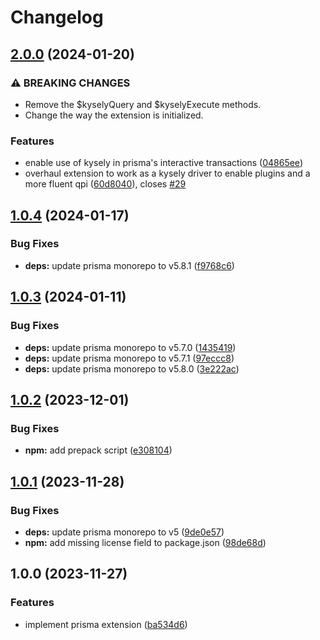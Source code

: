 # Changelog

## [2.0.0](https://github.com/eoin-obrien/prisma-extension-kysely/compare/v1.0.4...v2.0.0) (2024-01-20)


### ⚠ BREAKING CHANGES

* Remove the $kyselyQuery and $kyselyExecute methods.
* Change the way the extension is initialized.

### Features

* enable use of kysely in prisma's interactive transactions ([04865ee](https://github.com/eoin-obrien/prisma-extension-kysely/commit/04865ee0a61323d508ca7ce0ebe1f5d9ae23c5cb))
* overhaul extension to work as a kysely driver to enable plugins and a more fluent qpi ([60d8040](https://github.com/eoin-obrien/prisma-extension-kysely/commit/60d8040f756e46b64edd1cc2f0eac3f4d2b5fe0d)), closes [#29](https://github.com/eoin-obrien/prisma-extension-kysely/issues/29)

## [1.0.4](https://github.com/eoin-obrien/prisma-extension-kysely/compare/v1.0.3...v1.0.4) (2024-01-17)


### Bug Fixes

* **deps:** update prisma monorepo to v5.8.1 ([f9768c6](https://github.com/eoin-obrien/prisma-extension-kysely/commit/f9768c670af13af51c1233cc66dcde8354a1fb2f))

## [1.0.3](https://github.com/eoin-obrien/prisma-extension-kysely/compare/v1.0.2...v1.0.3) (2024-01-11)


### Bug Fixes

* **deps:** update prisma monorepo to v5.7.0 ([1435419](https://github.com/eoin-obrien/prisma-extension-kysely/commit/143541957f0c1685abb64c89beb8a030133ec39d))
* **deps:** update prisma monorepo to v5.7.1 ([97eccc8](https://github.com/eoin-obrien/prisma-extension-kysely/commit/97eccc8c4dcc22d73c7564d7760ac8317efbe397))
* **deps:** update prisma monorepo to v5.8.0 ([3e222ac](https://github.com/eoin-obrien/prisma-extension-kysely/commit/3e222ac8a2617f95f44bc4c595dbf184e1ad4e49))

## [1.0.2](https://github.com/eoin-obrien/prisma-extension-kysely/compare/v1.0.1...v1.0.2) (2023-12-01)


### Bug Fixes

* **npm:** add prepack script ([e308104](https://github.com/eoin-obrien/prisma-extension-kysely/commit/e308104ed8c5578dc709e0e8e1f6de2998ad7fe3))

## [1.0.1](https://github.com/eoin-obrien/prisma-extension-kysely/compare/v1.0.0...v1.0.1) (2023-11-28)


### Bug Fixes

* **deps:** update prisma monorepo to v5 ([9de0e57](https://github.com/eoin-obrien/prisma-extension-kysely/commit/9de0e5774446f86b93bbe71fcfce41acf681e9d9))
* **npm:** add missing license field to package.json ([98de68d](https://github.com/eoin-obrien/prisma-extension-kysely/commit/98de68d1b57f7a7ecd3145cab82749e9de34f9c7))

## 1.0.0 (2023-11-27)


### Features

* implement prisma extension ([ba534d6](https://github.com/eoin-obrien/prisma-extension-kysely/commit/ba534d663b3a020306c168485b8b9739d54f7a53))
